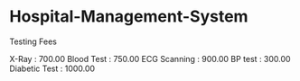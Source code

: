 # Hospital-Management-System

Testing Fees

X-Ray : 700.00
Blood Test : 750.00
ECG Scanning : 900.00
BP test : 300.00
Diabetic Test : 1000.00

